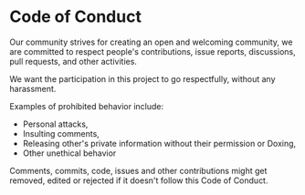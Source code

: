 # Code of Conduct

Our community strives for creating an open and welcoming community, we are committed to respect people's contributions, issue reports, discussions, pull requests, and other activities.

We want the participation in this project to go respectfully, without any harassment.

Examples of prohibited behavior include:

* Personal attacks,
* Insulting comments,
* Releasing other's private information without their permission or Doxing,
* Other unethical behavior

Comments, commits, code, issues and other contributions might get removed, edited or rejected if it doesn't follow this Code of Conduct.
